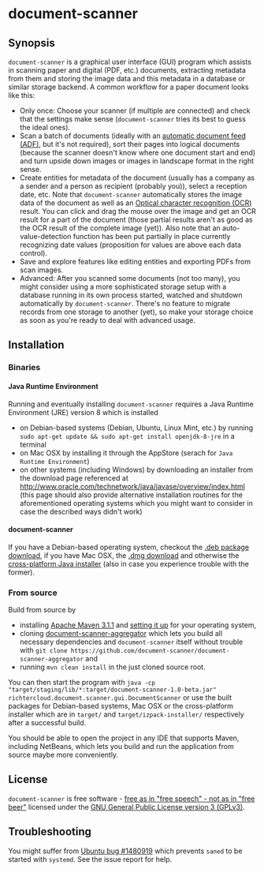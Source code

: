 # document-scanner

## Synopsis
`document-scanner` is a graphical user interface (GUI) program which assists in scanning paper and digital (PDF, etc.) documents, extracting metadata from them and storing the image data and this metadata in a database or similar storage backend. A common workflow for a paper document looks like this:

  * Only once: Choose your scanner (if multiple are connected) and check that the settings make sense (`document-scanner` tries its best to guess the ideal ones).
  * Scan a batch of documents (ideally with an [automatic document feed (ADF)](https://en.wikipedia.org/wiki/Automatic_document_feeder), but it's not required), sort their pages into logical documents (because the scanner doesn't know where one document start and end) and turn upside down images or images in landscape format in the right sense.
  * Create entities for metadata of the document (usually has a company as a sender and a person as recipient (probably you)), select a reception date, etc. Note that `document-scanner` automatically stores the image data of the document as well as an [Optical character recognition (OCR)](https://en.wikipedia.org/wiki/Optical_character_recognition) result. You can click and drag the mouse over the image and get an OCR result for a part of the document (those partial results aren't as good as the OCR result of the complete image (yet)). Also note that an auto-value-detection function has been put partially in place currently recognizing date values (proposition for values are above each data control).
  * Save and explore features like editing entities and exporting PDFs from scan images.
  * Advanced: After you scanned some documents (not too many), you might consider using a more sophisticated storage setup with a database running in its own process started, watched and shutdown automatically by `document-scanner`. There's no feature to migrate records from one storage to another (yet), so make your storage choice as soon as you're ready to deal with advanced usage.

## Installation
### Binaries
#### Java Runtime Environment
Running and eventually installing `document-scanner` requires a Java Runtime Environment (JRE) version 8 which is installed

  * on Debian-based systems (Debian, Ubuntu, Linux Mint, etc.) by running `sudo apt-get update && sudo apt-get install openjdk-8-jre` in a terminal
  * on Mac OSX by installing it through the AppStore (serach for `Java Runtime Environment`)
  * on other systems (including Windows) by downloading an installer from the download page referenced at http://www.oracle.com/technetwork/java/javase/overview/index.html (this page should also provide alternative installation routines for the aforementioned operating systems which you might want to consider in case the described ways didn't work)

#### document-scanner
If you have a Debian-based operating system, checkout the [.deb package download](https://github.com/document-scanner/document-scanner-bin/raw/deb/document-scanner_1.0-beta2-1_all.deb), if you have Mac OSX, the [.dmg download](https://github.com/document-scanner/document-scanner-bin/raw/mac/document-scanner-1.0-beta2.dmg) and otherwise the [cross-platform Java installer](https://github.com/document-scanner/document-scanner-bin/raw/installer/document-scanner-1.0-beta2-installer.jar) (also in case you experience trouble with the former).

### From source
Build from source by

  * installing [Apache Maven 3.1.1](https://www.apache.org/dist/maven/binaries/apache-maven-3.1.1-bin.zip) and [setting it up](https://maven.apache.org/install.html) for your operating system,
  * cloning [document-scanner-aggregator](https://github.com/document-scanner/document-scanner-aggregator) which lets you build all necessary dependencies and `document-scanner` itself without trouble with `git clone https://github.com/document-scanner/document-scanner-aggregator` and
  * running `mvn clean install` in the just cloned source root.

You can then start the program with `java -cp "target/staging/lib/*:target/document-scanner-1.0-beta.jar" richtercloud.document.scanner.gui.DocumentScanner` or use the built packages for Debian-based systems, Mac OSX or the cross-platform installer which are in `target/` and `target/izpack-installer/` respectively after a successful build.

You should be able to open the project in any IDE that supports Maven, including NetBeans, which lets you build and run the application from source maybe more conveniently.

## License
`document-scanner` is free software - [free as in "free speech" - not as in "free beer"](https://www.gnu.org/philosophy/free-sw.html) licensed under the [GNU General Public License version 3 (GPLv3)](https://en.wikipedia.org/wiki/GNU_General_Public_License#Version_3).

## Troubleshooting
You might suffer from [Ubuntu bug #1480919](https://bugs.launchpad.net/ubuntu/+source/sane-backends/+bug/1480919) which prevents `saned` to be started with `systemd`. See the issue report for help.
